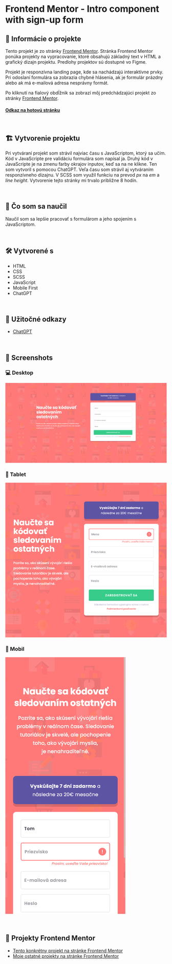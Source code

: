 # Frontend Mentor - Intro component with sign-up form

## 📝 Informácie o projekte

Tento projekt je zo stránky [Frontend Mentor](https://www.frontendmentor.io/challenges/intro-component-with-signup-form-5cf91bd49edda32581d28fd1). Stránka Frontend Mentor ponúka projekty na vypracovanie, ktoré obsahujú základný text v HTML a grafický dizajn projektu. Predlohy projektov sú dostupné vo Figme.

Projekt je responzívna landing page, kde sa nachádzajú interaktívne prvky. Pri odoslaní formulára sa zobrazia chybné hlásenia, ak je formulár prázdny alebo ak má e-mailová adresa nesprávny formát.

Po kliknutí na fialový obdĺžnik sa zobrazí môj predchádzajúci projekt zo stránky [Frontend Mentor](https://www.frontendmentor.io/solutions/my-version-base-apparel-coming-soon-page-ni6OmD0IKN).

#### [Odkaz na hotovú stránku](https://tomasdunik.github.io/intro-component-with-sign-up-form/)

<br/>

## 🏗️ Vytvorenie projektu

Pri vytváraní projekt som strávil najviac času s JavaScriptom, ktorý sa učím. Kód v JavaScripte pre validáciu formulára som napísal ja. Druhý kód v JavaScripte je na zmenu farby okrajov inputov, keď sa na ne klikne. Ten som vytvoril s pomocou ChatGPT. Veľa času som strávil aj vytváraním responzívneho dizajnu. V SCSS som využil funkciu na prevod _px_ na _em_ a _line height_. Vytvorenie tejto stránky mi trvalo približne 8 hodín.

<br/>

## 🏫 Čo som sa naučil

Naučil som sa lepšie pracovať s formulárom a jeho spojením s JavaScriptom.

<br/>

## 🛠️ Vytvorené s

- HTML
- CSS
- SCSS
- JavaScript
- Mobile First
- ChatGPT

<br/>

## 🧭 Užitočné odkazy

- [ChatGPT](https://chat.openai.com/)

<br/>

## 📸 Screenshots

### 💻 Desktop

![](./images/screenshot-desktop.png)

### 📱 Tablet

![](./images/screenshot-tablet.png)

### 📱 Mobil

![](./images/screenshot-mobil.png)

<br/>

## 🔗 Projekty Frontend Mentor

- [Tento konkrétny projekt na stránke Frontend Mentor](https://www.frontendmentor.io/solutions/my-version-intro-component-with-signup-form-mGaz1ESb-k)
- [Moje ostatné projekty na stránke Frontend Mentor](https://www.frontendmentor.io/profile/WeekendsProgrammer)
